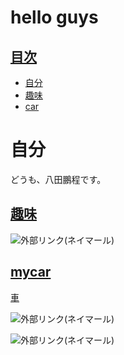 # hello guys
<a id="index"></a>
## <a href="#index">目次</a>
* [自分](#index)
* [趣味](#anchor1)
* [car](#anchor2)

# 自分 <br>
どうも、八田鵬程です。  
<a id="anchor1"></a>
## <a href="#anchor1">趣味</a>  
<!--この下に第1章の内容を書きます。-->
![外部リンク(ネイマール)](https://upload.wikimedia.org/wikipedia/commons/2/22/Neymar_Barcelona_presentation_1.jpg)
<!--この上に第1章の内容を書きます。-->



<a id="anchor2"></a>
## <a href="#anchor2">mycar</a>
<!--この下に第2章の内容を書きます。-->
<a id="SingTanimura"></a>
<a href="#SingTanimura">車</a>   

![外部リンク(ネイマール)](https://upload.wikimedia.org/wikipedia/commons/6/68/Nissan_Moco_2002.JPG)

![外部リンク(ネイマール)](https://upload.wikimedia.org/wikipedia/commons/8/83/Tesla_Model_3_parked%2C_front_driver_side.jpg)

